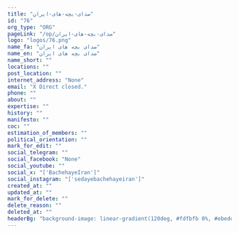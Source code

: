 ```yaml
---
title: "صدای-بچه-های-ایران"
id: "76"
org_type: "ORG"
pageLink: "/op/صدای-بچه-های-ایران"
logo: "logos/76.png"
name_fa: "صدای بچه های ایران"
name_en: "صدای بچه های ایران"
name_short: ""
locations: ""
post_location: ""
internet_address: "None"
email: "X Direct closed."
phone: ""
about: ""
expertise: ""
history: ""
manifesto: ""
coc: ""
estimation_of_members: ""
political_orientation: ""
mark_for_edit: ""
social_telegram: ""
social_facebook: "None"
social_youtube: ""
social_x: "['BachehayeIran']"
social_instagram: "['sedayebachehayeiran']"
created_at: ""
updated_at: ""
mark_for_delete: ""
delete_reason: ""
deleted_at: ""
headerBg: "background-image: linear-gradient(120deg, #fdfbfb 0%, #ebedee 100%);"
---
```

